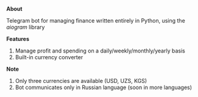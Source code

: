 <b>About</b>

Telegram bot for managing finance written entirely in Python, using the <i>aiogram</i> library

<b>Features</b>
1) Manage profit and spending on a daily/weekly/monthly/yearly basis
2) Built-in currency converter

<b>Note</b>
1) Only three currencies are available (USD, UZS, KGS)
2) Bot communicates only in Russian language (soon in more languages)
